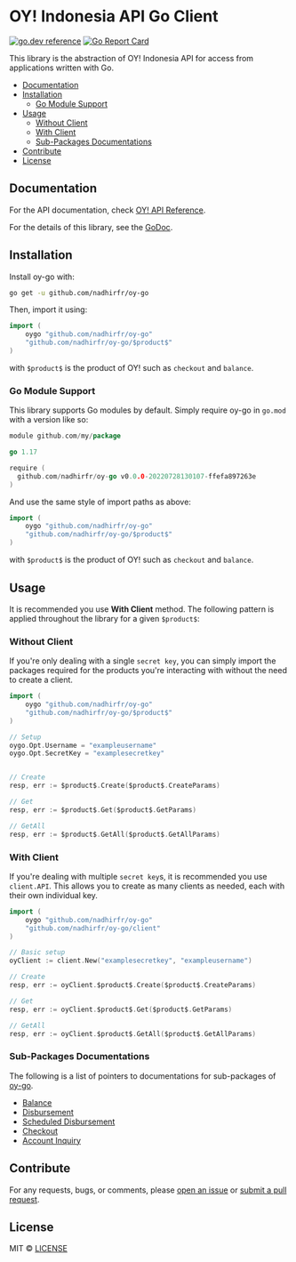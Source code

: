 # OY! Indonesia API Go Client

[![go.dev reference](https://img.shields.io/badge/go.dev-reference-007d9c?logo=go&logoColor=white&style=flat-square)](https://pkg.go.dev/github.com/nadhirfr/oy-go)
[![Go Report Card](https://goreportcard.com/badge/github.com/nadhirfr/oy-go)](https://goreportcard.com/report/github.com/nadhirfr/oy-go)

This library is the abstraction of OY! Indonesia API for access from applications written with Go.

- [Documentation](#documentation)
- [Installation](#installation)
  - [Go Module Support](#go-module-support)
- [Usage](#usage)
  - [Without Client](#without-client)
  - [With Client](#with-client)
  - [Sub-Packages Documentations](#sub-packages-documentations)
- [Contribute](#contribute)
- [License](#license)



## Documentation

For the API documentation, check [OY! API Reference](https://api-docs.oyindonesia.com).

For the details of this library, see the [GoDoc](https://pkg.go.dev/github.com/nadhirfr/oy-go).

## Installation

Install oy-go with:

```sh
go get -u github.com/nadhirfr/oy-go
```

Then, import it using:

```go
import (
    oygo "github.com/nadhirfr/oy-go"
    "github.com/nadhirfr/oy-go/$product$"
)
```

with `$product$` is the product of OY! such as `checkout` and `balance`.


### Go Module Support

This library supports Go modules by default. Simply require oy-go in `go.mod` with a version like so:

```go
module github.com/my/package

go 1.17

require (
  github.com/nadhirfr/oy-go v0.0.0-20220728130107-ffefa897263e
)
```

And use the same style of import paths as above:

```go
import (
    oygo "github.com/nadhirfr/oy-go"
    "github.com/nadhirfr/oy-go/$product$"
)
```

with `$product$` is the product of OY! such as `checkout` and `balance`.


## Usage

It is recommended you use **With Client** method. The following pattern is applied throughout the library for a given `$product$`:

### Without Client

If you're only dealing with a single `secret key`, you can simply import the packages required for the products you're interacting with without the need to create a client.

```go
import (
    oygo "github.com/nadhirfr/oy-go"
    "github.com/nadhirfr/oy-go/$product$"
)

// Setup
oygo.Opt.Username = "exampleusername"
oygo.Opt.SecretKey = "examplesecretkey"


// Create
resp, err := $product$.Create($product$.CreateParams)

// Get
resp, err := $product$.Get($product$.GetParams)

// GetAll
resp, err := $product$.GetAll($product$.GetAllParams)
```

### With Client

If you're dealing with multiple `secret key`s, it is recommended you use `client.API`. This allows you to create as many clients as needed, each with their own individual key.

```go
import (
    oygo "github.com/nadhirfr/oy-go"
    "github.com/nadhirfr/oy-go/client"
)

// Basic setup
oyClient := client.New("examplesecretkey", "exampleusername")

// Create
resp, err := oyClient.$product$.Create($product$.CreateParams)

// Get
resp, err := oyClient.$product$.Get($product$.GetParams)

// GetAll
resp, err := oyClient.$product$.GetAll($product$.GetAllParams)
```

### Sub-Packages Documentations

The following is a list of pointers to documentations for sub-packages of [oy-go](https://github.com/nadhirfr/oy-go).

- [Balance](https://pkg.go.dev/github.com/nadhirfr/oy-go/balance)
- [Disbursement](https://pkg.go.dev/github.com/nadhirfr/oy-go/disbursement)
- [Scheduled Disbursement](https://pkg.go.dev/github.com/nadhirfr/oy-go/scheduleddisbursement)
- [Checkout](https://pkg.go.dev/github.com/nadhirfr/oy-go/checkout)
- [Account Inquiry](https://pkg.go.dev/github.com/nadhirfr/oy-go/accountinquiry)

## Contribute

For any requests, bugs, or comments, please [open an issue](https://github.com/nadhirfr/oy-go/issues/new) or [submit a pull request](https://github.com/nadhirfr/oy-go/pulls).

## License
MIT © [LICENSE](https://github.com/nadhirfr/oy-go/blob/main/LICENSE)
